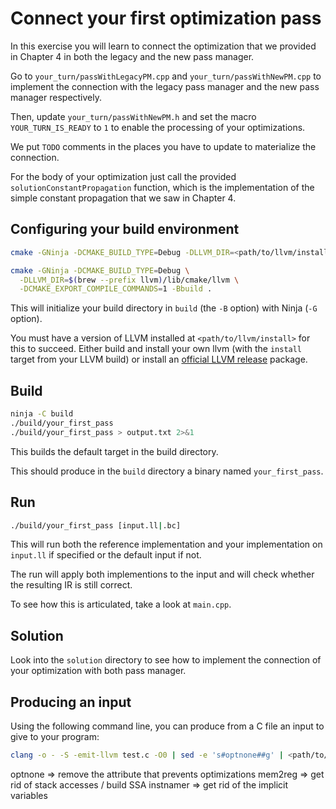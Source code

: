 # Connect your first optimization pass #

In this exercise you will learn to connect the optimization that we provided in Chapter 4 in both the legacy and the new pass manager.

Go to `your_turn/passWithLegacyPM.cpp` and `your_turn/passWithNewPM.cpp` to implement the connection with the legacy pass manager and the new pass manager respectively.

Then, update `your_turn/passWithNewPM.h` and set the macro `YOUR_TURN_IS_READY` to `1` to enable the processing of your optimizations.

We put `TODO` comments in the places you have to update to materialize the connection.

For the body of your optimization just call the provided `solutionConstantPropagation` function, which is the implementation of the simple constant propagation that we saw in Chapter 4.

## Configuring your build environment ##

```bash
cmake -GNinja -DCMAKE_BUILD_TYPE=Debug -DLLVM_DIR=<path/to/llvm/install>/lib/cmake/llvm -Bbuild .

cmake -GNinja -DCMAKE_BUILD_TYPE=Debug \
  -DLLVM_DIR=$(brew --prefix llvm)/lib/cmake/llvm \
  -DCMAKE_EXPORT_COMPILE_COMMANDS=1 -Bbuild .
```

This will initialize your build directory in `build` (the `-B` option) with Ninja (`-G` option).

You must have a version of LLVM installed at `<path/to/llvm/install>` for this to succeed.
Either build and install your own llvm (with the `install` target from your LLVM build) or install an [official LLVM release](https://releases.llvm.org/) package.

## Build ##

```bash
ninja -C build
./build/your_first_pass 
./build/your_first_pass > output.txt 2>&1
```

This builds the default target in the build directory.

This should produce in the `build` directory a binary named `your_first_pass`.

## Run ##

```bash
./build/your_first_pass [input.ll|.bc]
```

This will run both the reference implementation and your implementation on `input.ll` if specified or the default input if not.

The run will apply both implementions to the input and will check whether the resulting IR is still correct.

To see how this is articulated, take a look at `main.cpp`.

## Solution ##

Look into the `solution` directory to see how to implement the connection of your optimization with both pass manager.

## Producing an input ##

Using the following command line, you can produce from a C file an input to give to your program:
```bash
clang -o - -S -emit-llvm test.c -O0 | sed -e 's#optnone##g' | <path/to/llvm/build>/bin/opt -S -passes=mem2reg,instnamer > input.ll
```

optnone => remove the attribute that prevents optimizations
mem2reg => get rid of stack accesses / build SSA
instnamer => get rid of the implicit variables

